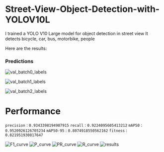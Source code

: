 # Street-View-Object-Detection-with-YOLOV10L
I trained a YOLO V10 Large model for object detection in street view 
It detects bicycle, car, bus, motorbike, people

Here are the results:
### Predictions
![val_batch0_labels](https://github.com/Jefi-Ryan/Street-View-Object-Detection-with-YOLOV10L/assets/114754832/aaae059b-aa9f-4ef9-8e9d-402e634829cd)

![val_batch1_labels](https://github.com/Jefi-Ryan/Street-View-Object-Detection-with-YOLOV10L/assets/114754832/afc0564e-6e99-481f-be44-6e54f98470b6)

![val_batch2_labels](https://github.com/Jefi-Ryan/Street-View-Object-Detection-with-YOLOV10L/assets/114754832/b5dfac14-d202-49f7-bb05-033eae1efd5b)

# Performance
`precision` : `0.9343398194907915`
`recall`    : `0.9224095605413212`
`mAP50`     : `0.9520926126705234`
`mAP50-95`  : `0.8074918550562162`
`fitness`   : `0.821951930817647`

![F1_curve](https://github.com/Jefi-Ryan/Street-View-Object-Detection-with-YOLOV10L/assets/114754832/912a0751-ee48-4262-8b21-efa58f3a6261)
![P_curve](https://github.com/Jefi-Ryan/Street-View-Object-Detection-with-YOLOV10L/assets/114754832/00efc2bf-c2fb-46c4-beba-ef549a4340e6)
![PR_curve](https://github.com/Jefi-Ryan/Street-View-Object-Detection-with-YOLOV10L/assets/114754832/1449153f-929e-4967-ba4a-3f7146ebc989)
![R_curve](https://github.com/Jefi-Ryan/Street-View-Object-Detection-with-YOLOV10L/assets/114754832/43472a9a-3700-40fa-a0ec-babf6d637e3a)
![results](https://github.com/Jefi-Ryan/Street-View-Object-Detection-with-YOLOV10L/assets/114754832/147cbe85-78b6-4601-b708-abdca32e1ca4)
